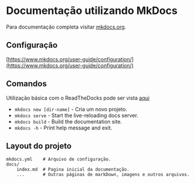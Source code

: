 # Documentação utilizando MkDocs

Para documentação completa visitar [mkdocs.org](https://www.mkdocs.org).

## Configuração
[https://www.mkdocs.org/user-guide/configuration/](https://www.mkdocs.org/user-guide/configuration/)

## Comandos

Utilização básica com o ReadTheDocks pode ser vista [aqui](https://docs.readthedocs.io/en/stable/intro/getting-started-with-mkdocs.html)

* `mkdocs new [dir-name]` - Cria um novo projeto.
* `mkdocs serve` - Start the live-reloading docs server.
* `mkdocs build` - Build the documentation site.
* `mkdocs -h` - Print help message and exit.


## Layout do projeto

    mkdocs.yml    # Arquivo de configuração.
    docs/
        index.md  # Pagina inicial da documentação.
        ...       # Outras páginas de markDown, imagens e outros arquivos.


